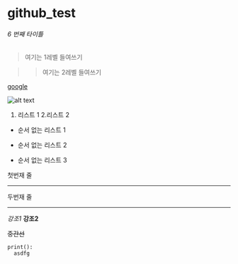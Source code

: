 # github_test

###### 6 번째 타이틀
> 여기는 1레벨 들여쓰기

>> 여기는 2레벨 들여쓰기

[google](http://google.com)

![alt text](https://i.pinimg.com/236x/e8/01/0b/e8010bb01b9003f44dfbc91b7537498e.jpg)


1. 리스트 1
2.리스트 2



* 순서 없는 리스트 1
+ 순서 없는 리스트 2
- 순서 없는 리스트 3


첫번재 줄
***
두번재 줄
- - -

*강조1*
**강조2**

~~중간선~~


```
print():
  asdfg
```
